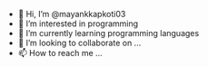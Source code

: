 - 👋 Hi, I’m @mayankkapkoti03
- 👀 I’m interested in programming
- 🌱 I’m currently learning programming languages 
- 💞️ I’m looking to collaborate on ...
- 📫 How to reach me ...

<!---
mayankkapkoti03/mayankkapkoti03 is a ✨ special ✨ repository because its `README.md` (this file) appears on your GitHub profile.
You can click the Preview link to take a look at your changes.
--->
